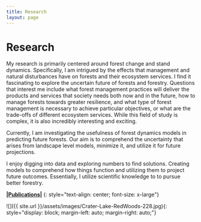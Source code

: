```yaml
---
title: Research
layout: page
---
```


# Research

My research is primarily centered around forest change and stand dynamics. Specifically, I am intrigued by the effects that management and natural disturbances have on forests and their ecosystem services. I find it fascinating to explore the uncertain future of forests and forestry. Questions that interest me include what forest management practices will deliver the products and services that society needs both now and in the future, how to manage forests towards greater resilience, and what type of forest management is necessary to achieve particular objectives, or what are the trade-offs of different ecosystem services. While this field of study is complex, it is also incredibly interesting and exciting.

Currently, I am investigating the usefulness of forest dynamics models in predicting future forests. Our aim is to comprehend the uncertainty that arises from landscape level models, minimize it, and utilize it for future projections.

I enjoy digging into data and exploring numbers to find solutions. Creating models to comprehend how things function and utilizing them to project future outcomes. Essentially, I utilize scientific knowledge to to pursue better forestry.



**\|[Publications]({{site.url}}/research/publications-list/)\|**
{: style="text-align: center; font-size: x-large"}



![]({{ site.url }}/assets/images/Crater-Lake-RedWoods-228.jpg){: style="display: block;     margin-left: auto;     margin-right: auto;"}

